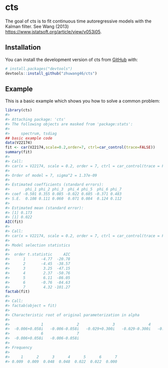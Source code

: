 
<!-- README.md is generated from README.Rmd. Please edit that file -->
# cts

<!-- badges: start -->
<!-- badges: end -->
The goal of cts is to fit continuous time autoregressive models with the Kalman filter. See Wang (2013) <https://www.jstatsoft.org/article/view/v053i05>.

## Installation

You can install the development version of cts from [GitHub](https://github.com/) with:

``` r
# install.packages("devtools")
devtools::install_github("zhuwang46/cts")
```

## Example

This is a basic example which shows you how to solve a common problem:

``` r
library(cts)
#> 
#> Attaching package: 'cts'
#> The following objects are masked from 'package:stats':
#> 
#>     spectrum, tsdiag
## basic example code
data(V22174)
fit <- car(V22174,scale=0.2,order=7, ctrl=car_control(trace=FALSE))
summary(fit)
#> 
#> Call:
#> car(x = V22174, scale = 0.2, order = 7, ctrl = car_control(trace = FALSE))
#> 
#> Order of model = 7, sigma^2 = 1.37e-09 
#> 
#> Estimated coefficients (standard errors):
#>       phi_1 phi_2 phi_3  phi_4 phi_5  phi_6 phi_7
#> coef -0.501 0.355 0.085 -0.022 0.605 -0.371 0.483
#> S.E.  0.108 0.111 0.060  0.071 0.084  0.124 0.112
#> 
#> Estimated mean (standard error):
#> [1] 0.173
#> [1] 0.022
AIC(fit)
#> 
#> Call:
#> car(x = V22174, scale = 0.2, order = 7, ctrl = car_control(trace = FALSE))
#> 
#> Model selection statistics 
#> 
#>  order t.statistic     AIC
#>      1       -4.77  -20.78
#>      2       -4.45  -38.57
#>      3        3.25  -47.15
#>      4        2.37  -50.76
#>      5        6.11  -86.05
#>      6       -0.76  -84.63
#>      7        4.32 -101.27
factab(fit)
#> 
#> Call:
#> factab(object = fit)
#> 
#> Characteristic root of original parameterization in alpha 
#> 
#>              1               2               3               4               5  
#>  -0.006+0.058i   -0.006-0.058i   -0.029+0.300i   -0.029-0.300i   -0.030+0.135i
#>              6               7  
#>  -0.006+0.058i   -0.006-0.058i
#> 
#> Frequency 
#> 
#>     1      2      3      4      5      6      7  
#> 0.009  0.009  0.048  0.048  0.022  0.022  0.000
```
